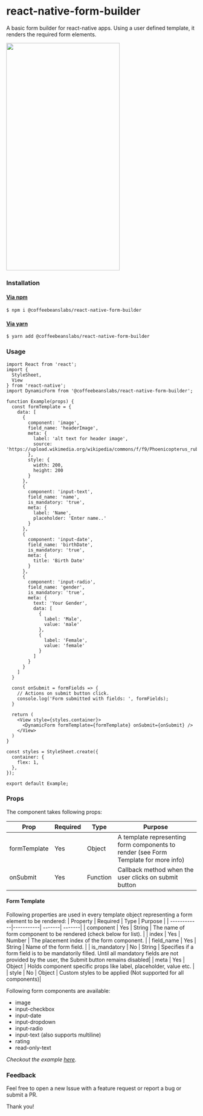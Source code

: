 # react-native-form-builder

A basic form builder for react-native apps. Using a user defined template, it renders the required form elements.

<img src="https://user-images.githubusercontent.com/35795619/94670831-aebf0580-0330-11eb-9e59-8589fcf4d4fe.gif" width="300" height="600"/>

### Installation

#### [Via npm](https://www.npmjs.com/package/@coffeebeanslabs/react-native-form-builder)

```shell
$ npm i @coffeebeanslabs/react-native-form-builder
```

#### [Via yarn](https://classic.yarnpkg.com/en/package/@coffeebeanslabs/react-native-form-builder)

```shell
$ yarn add @coffeebeanslabs/react-native-form-builder
```

### Usage

```shell
import React from 'react';
import {
  StyleSheet,
  View
} from 'react-native';
import DynamicForm from '@coffeebeanslabs/react-native-form-builder';

function Example(props) {
  const formTemplate = {
    data: [
      {
        component: 'image',
        field_name: 'headerImage',
        meta: {
          label: 'alt text for header image',
          source: 'https://upload.wikimedia.org/wikipedia/commons/f/f9/Phoenicopterus_ruber_in_S%C3%A3o_Paulo_Zoo.jpg'
        },
        style: {
          width: 200,
          height: 200
        }
      },
      {
        component: 'input-text',
        field_name: 'name',
        is_mandatory: 'true',
        meta: {
          label: 'Name',
          placeholder: 'Enter name..'
        }
      },
      {
        component: 'input-date',
        field_name: 'birthDate',
        is_mandatory: 'true',
        meta: {
          title: 'Birth Date'
        }
      },
      {
        component: 'input-radio',
        field_name: 'gender',
        is_mandatory: 'true',
        meta: {
          text: 'Your Gender',
          data: [
            {
              label: 'Male',
              value: 'male'
            },
            {
              label: 'Female',
              value: 'female'
            }
          ]
        }
      }
    ]
  }

  const onSubmit = formFields => {
    // Actions on submit button click.
    console.log('Form submitted with fields: ', formFields);
  }

  return (
    <View style={styles.container}>
      <DynamicForm formTemplate={formTemplate} onSubmit={onSubmit} />
    </View>
  )
}

const styles = StyleSheet.create({
  container: {
    flex: 1,
  },
});

export default Example;
```

### Props

The component takes following props:

| Prop        | Required  | Type   | Purpose  |
| ------------|-----------| -------| -------|
| formTemplate        | Yes       | Object  | A template representing form components to render (see Form Template for more info) |
| onSubmit        | Yes       | Function  | Callback method when the user clicks on submit button |


#### Form Template

Following properties are used in every template object representing a form element to be rendered:
| Property        | Required  | Type   | Purpose  |
| ------------|-----------| -------| -------|
| component        | Yes       | String  | The name of form component to be rendered (check below for list). |
| index        | Yes       | Number  | The placement index of the form component. |
| field_name        | Yes       | String  | Name of the form field. |
| is_mandatory        | No       | String  | Specifies if a form field is to be mandatorily filled. Until all mandatory fields are not provided by the user, the Submit button remains disabled|
| meta        | Yes       | Object  | Holds component specific props like label, placeholder, value etc. |
| style        | No       | Object  | Custom styles to be applied (Not supported for all components)|


Following form components are available:
- image
- input-checkbox
- input-date
- input-dropdown
- input-radio
- input-text (also supports multiline)
- rating
- read-only-text

*Checkout the example [here](https://github.com/CoffeeBeansLabs/react-native-form-builder/tree/master/examples/sample.js).*


### Feedback

Feel free to open a new Issue with a feature request or report a bug or submit a PR.

Thank you!
